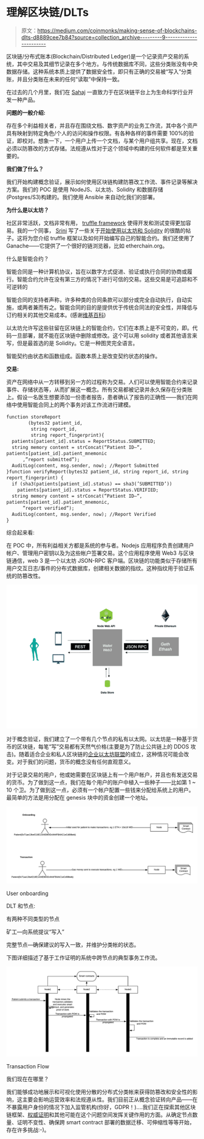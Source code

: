 # 理解区块链/DLTs

> 原文：<https://medium.com/coinmonks/making-sense-of-blockchains-dlts-d8889cee7b84?source=collection_archive---------9----------------------->

区块链/分布式账本(Blockchain/Distributed Ledger)是一个记录资产交易的系统，其中交易及其细节记录在多个地方。与传统数据库不同，这些分类账没有中央数据存储。这种系统本质上提供了数据安全性，即只有正确的交易被“写入”分类账，并且分类账在未来的任何“读取”中保持一致。

在过去的几个月里，我们在 [Sahaj](http://www.sahajsoft.com) 一直致力于在区块链平台上为生命科学行业开发一种产品。

**问题的一般介绍:**

存在多个利益相关者，并且存在围绕文档、数字资产的业务工作流，其中各个资产具有映射到特定角色/个人的访问和操作权限。有各种各样的事件需要 100%的验证，即校对。想象一下，一个用户上传一个文档，与某个用户组共享。现在，文档必须以防篡改的方式存储。法规遵从性对于这个领域中构建的任何软件都是至关重要的。

**我们做了什么？**

我们开始构建概念验证，展示如何使用区块链构建防篡改工作流、事件记录等解决方案。我们的 POC 是使用 NodeJS、以太坊、Solidity 和数据存储(Postgres/S3)构建的。我们使用 Ansible 来自动化我们的部署。

**为什么是以太坊？**

社区非常活跃，文档非常有用， [truffle framework](http://truffleframework.com/) 使得开发和测试变得更加容易。我的一个同事， [Srini](/@srinivasanchandramouli) 写了一些关于[开始使用以太坊和 Solidity](/@srinivasanchandramouli/getting-started-with-ethereum-development-4e51b9b01b11) 的很酷的帖子。这将为您介绍 truffle 框架以及如何开始编写自己的智能合约。我们还使用了 Ganache——它提供了一个很好的链浏览器，比如 etherchain.org。

什么是智能合约？

智能合同是一种计算机协议，旨在以数字方式促进、验证或执行合同的协商或履行。智能合约允许在没有第三方的情况下进行可信的交易。这些交易是可追踪和不可逆转的

智能合同的支持者声称，许多种类的合同条款可以部分或完全自动执行，自动实施，或两者兼而有之。智能合同的目的是提供优于传统合同法的安全性，并降低与订约相关的其他交易成本。(感谢[维基百科](https://en.wikipedia.org/wiki/Smart_contract))

以太坊允许写这些驻留在区块链上的智能合约，它们在本质上是不可变的，即。代码一旦部署，就不能在区块链中删除或修改。这个可以用 solidity 或者其他语言来写，但是最首选的是 Solidity。它是一种图灵完全语言。

智能契约由状态和函数组成。函数本质上是改变契约状态的操作。

**交易:**

资产在网络中从一方转移到另一方的过程称为交易。人们可以使用智能合约来记录事件、存储状态等，从而扩展这一概念。所有交易都被记录并永久保存在分类账上。假设一名医生想要添加一份患者报告，患者确认了报告的正确性——我们在网络中使用智能合同上的两个事务对该工作流进行建模。

```
function storeReport
        (bytes32 patient_id,
         string report_id,
         string report_fingerprint){
  patients[patient_id].status = ReportStatus.SUBMITTED;
  string memory content = strConcat(“Patient ID—“,          patients[patient_id].patient_mnemonic
      ,”report submitted”);
  AuditLog(content, msg.sender, now); //Report Submitted
}function verifyReport(bytes32 patient_id, string report_id, string report_fingerprint) {
  if (sha3(patients[patient_id].status) == sha3(’SUBMITTED’))
    patients[patient_id].status = ReportStatus.VERIFIED;
  string memory content = strConcat(“Patient ID—“, patients[patient_id].patient_mnemonic, 
      ”report verified”);
  AuditLog(content, msg.sender, now); //Report Verified
}
```

综合起来看:

在 POC 中，所有利益相关方都是系统的参与者。Nodejs 应用程序负责创建用户帐户、管理用户密钥以及为这些帐户签署交易。这个应用程序使用 Web3 与区块链通信，web 3 是一个以太坊 JSON-RPC 客户端。区块链的功能类似于存储所有用户交互日志/事件的分布式数据库，创建相关数据的指纹。这种指纹用于验证系统的防篡改性。

![](img/b629b2de996b6cea9ffccccd3238923f.png)

对于概念验证，我们建立了一个带有几个节点的私有以太网。以太坊是一种基于货币的区块链，每笔“写”交易都有天然气价格(主要是为了防止公共链上的 DDOS 攻击)。随着适合企业和私人区块链的[企业以太坊联盟](https://entethalliance.org/)的成立，这种情况可能会改变。对于我们的问题，货币的概念没有任何直观意义。

对于记录交易的用户，他或她需要在区块链上有一个用户帐户，并且也有发送交易的货币。为了做到这一点，我们在每个用户的账户中植入一些种子——比如第 1 ~ 10 个卫。为了做到这一点，必须有一个帐户配置一些钱来分配给系统上的用户。最简单的方法是用分配在 genesis 块中的资金创建一个地址。

![](img/f449ee3102e3931d8c06a6b018840055.png)

User onboarding

DLT 和节点:

有两种不同类型的节点

矿工—向系统提议“写入”

完整节点—确保建议的写入一致，并维护分类帐的状态。

下图详细描述了基于工作证明的系统中跨节点的典型事务工作流。

![](img/c59cdc4c36638d93e33de42a56e02f2f.png)

Transaction Flow

我们现在在哪里？

我们能够成功地展示和可视化使用分散的分布式分类帐来获得防篡改和安全性的影响，这主要会影响运营效率和法规遵从性。我们目前正从概念验证转向产品——在不暴露用户身份的情况下加入监管机构(你好，GDPR！)….我们正在探索其他区块链框架、[权威证明](https://github.com/ethereum/EIPs/issues/225)和其他可能在这个问题空间发挥关键作用的方面。从确定节点数量、证明不变性、确保跨 smart contract 部署的数据迁移、可伸缩性等等开始，存在许多挑战:-)。